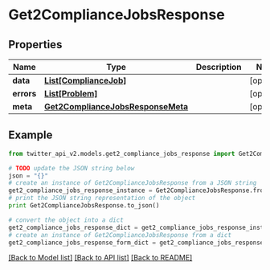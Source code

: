 # Get2ComplianceJobsResponse


## Properties
Name | Type | Description | Notes
------------ | ------------- | ------------- | -------------
**data** | [**List[ComplianceJob]**](ComplianceJob.md) |  | [optional] 
**errors** | [**List[Problem]**](Problem.md) |  | [optional] 
**meta** | [**Get2ComplianceJobsResponseMeta**](Get2ComplianceJobsResponseMeta.md) |  | [optional] 

## Example

```python
from twitter_api_v2.models.get2_compliance_jobs_response import Get2ComplianceJobsResponse

# TODO update the JSON string below
json = "{}"
# create an instance of Get2ComplianceJobsResponse from a JSON string
get2_compliance_jobs_response_instance = Get2ComplianceJobsResponse.from_json(json)
# print the JSON string representation of the object
print Get2ComplianceJobsResponse.to_json()

# convert the object into a dict
get2_compliance_jobs_response_dict = get2_compliance_jobs_response_instance.to_dict()
# create an instance of Get2ComplianceJobsResponse from a dict
get2_compliance_jobs_response_form_dict = get2_compliance_jobs_response.from_dict(get2_compliance_jobs_response_dict)
```
[[Back to Model list]](../README.md#documentation-for-models) [[Back to API list]](../README.md#documentation-for-api-endpoints) [[Back to README]](../README.md)


